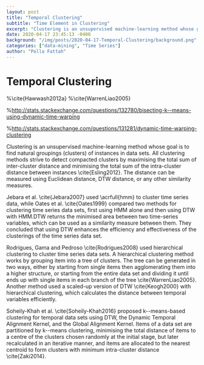 ```yaml
---
layout: post
title: "Temporal Clustering"
subtitle: "Time Element in Clustering"
excerpt: "Clustering is an unsupervised machine-learning method whose goal is to find natural groupings (clusters) of instances in data sets."
date: 2020-04-17 23:45:13 -0400
background: "/img/posts/2020-04-17-Temporal-Clustering/background.png"
categories: ["data-mining", "Time Series"]
author: "Polla Fattah"
---
```


<style>
  .responsive-img {
  width: 100%;
  max-width: 500px;
  height: auto;
  display: block;
  margin: 0 auto;
}
.footnotes {
  font-size: 0.7em;
  margin-top: 1em;
}
</style>

# Temporal Clustering

%\cite{Hawwash2012a}
%\cite{WarrenLiao2005}

%http://stats.stackexchange.com/questions/132780/bisecting-k--means-using-dynamic-time-warping

%http://stats.stackexchange.com/questions/131281/dynamic-time-warping-clustering

Clustering is an unsupervised machine-learning method whose goal is to find natural groupings (clusters) of instances in data sets. All clustering methods strive to detect compacted clusters by maximising the total sum of inter-cluster distance and minimising the total sum of the intra-cluster distance between instances \cite{Esling2012}. The distance can be measured using Euclidean distance, DTW distance, or any other similarity measures.

Jebara et al. \cite{Jebara2007} used \acrfull{hmm} to cluster time series data, while Oates et al. \cite{Oates1999} compared two methods for clustering time series data sets, first using HMM alone and then using DTW with HMM.DTW returns the minimised area between two time-series variables, which can be used as a similarity measure between them. They concluded that using DTW enhances the efficiency and effectiveness of the clusterings of the time series data set.

Rodrigues, Gama and Pedroso \cite{Rodrigues2008} used hierarchical clustering to cluster time series data sets. A hierarchical clustering method works by grouping item into a tree of clusters. The tree can be generated in two ways, either by starting from single items then agglomerating them into a higher structure, or starting from the entire data set and dividing it until ends up with single items in each branch of the tree \cite{WarrenLiao2005}. Another method used a scaled-up version of DTW \cite{Keogh2000} with hierarchical clustering, which calculates the distance between temporal variables efficiently.

Soheily-Khah et al. \cite{Soheily-Khah2016} proposed k--means-based clustering for temporal data sets using DTW, the Dynamic Temporal Alignment Kernel, and the Global Alignment Kernel. Items of a data set are partitioned by k--means clustering, minimising the total distance of items to a centre of the clusters chosen randomly at the initial stage, but later recalculated in an iterative manner, and items are allocated to the nearest centroid to form clusters with minimum intra-cluster distance \cite{Zaki2014}.
